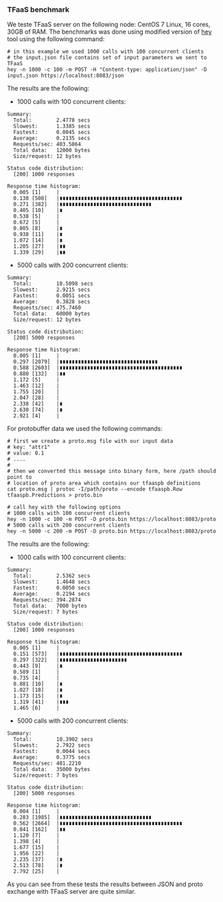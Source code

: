 ### TFaaS benchmark
We teste TFaaS server on the following node: CentOS 7 Linux, 16 cores, 30GB of RAM.
The benchmarks was done using modified version of
[hey](https://github.com/vkuznet/hey) tool using the following command:
```
# in this example we used 1000 calls with 100 concurrent clients
# the input.json file contains set of input parameters we sent to TFaaS
hey -n 1000 -c 100 -m POST -H "Content-type: application/json" -D input.json https://localhost:8083/json
```

The results are the following:
- 1000 calls with 100 concurrent clients:
```
Summary:
  Total:        2.4778 secs
  Slowest:      1.3385 secs
  Fastest:      0.0045 secs
  Average:      0.2135 secs
  Requests/sec: 403.5864
  Total data:   12000 bytes
  Size/request: 12 bytes

Status code distribution:
  [200] 1000 responses

Response time histogram:
  0.005 [1]     |
  0.138 [508]   |∎∎∎∎∎∎∎∎∎∎∎∎∎∎∎∎∎∎∎∎∎∎∎∎∎∎∎∎∎∎∎∎∎∎∎∎∎∎∎∎
  0.271 [382]   |∎∎∎∎∎∎∎∎∎∎∎∎∎∎∎∎∎∎∎∎∎∎∎∎∎∎∎∎∎∎
  0.405 [10]    |∎
  0.538 [5]     |
  0.672 [5]     |
  0.805 [8]     |∎
  0.938 [11]    |∎
  1.072 [14]    |∎
  1.205 [27]    |∎∎
  1.339 [29]    |∎∎
```

- 5000 calls with 200 concurrent clients:
```
Summary:
  Total:        10.5098 secs
  Slowest:      2.9215 secs
  Fastest:      0.0051 secs
  Average:      0.3828 secs
  Requests/sec: 475.7460
  Total data:   60000 bytes
  Size/request: 12 bytes

Status code distribution:
  [200] 5000 responses

Response time histogram:
  0.005 [1]     |
  0.297 [2079]  |∎∎∎∎∎∎∎∎∎∎∎∎∎∎∎∎∎∎∎∎∎∎∎∎∎∎∎∎∎∎∎∎
  0.588 [2603]  |∎∎∎∎∎∎∎∎∎∎∎∎∎∎∎∎∎∎∎∎∎∎∎∎∎∎∎∎∎∎∎∎∎∎∎∎∎∎∎∎
  0.880 [132]   |∎∎
  1.172 [5]     |
  1.463 [12]    |
  1.755 [20]    |
  2.047 [28]    |
  2.338 [42]    |∎
  2.630 [74]    |∎
  2.921 [4]     |
```

For protobuffer data we used the following commands:
```
# first we create a proto.msg file with our input data
# key: "attr1"
# value: 0.1
# ....
#
# then we converted this message into binary form, here /path should point to
# location of proto area which contains our tfaaspb definitions
cat proto.msg | protoc -I/path/proto --encode tfaaspb.Row tfaaspb.Predictions > proto.bin

# call hey with the following options 
# 1000 calls with 100 concurrent clients
hey -n 1000 -c 100 -m POST -D proto.bin https://localhost:8083/proto
# 5000 calls with 200 concurrent clients
hey -n 5000 -c 200 -m POST -D proto.bin https://localhost:8083/proto
```

The results are the following:
- 1000 calls with 100 concurrent clients:
```
Summary:
  Total:        2.5362 secs
  Slowest:      1.4648 secs
  Fastest:      0.0050 secs
  Average:      0.2194 secs
  Requests/sec: 394.2874
  Total data:   7000 bytes
  Size/request: 7 bytes

Status code distribution:
  [200] 1000 responses

Response time histogram:
  0.005 [1]     |
  0.151 [573]   |∎∎∎∎∎∎∎∎∎∎∎∎∎∎∎∎∎∎∎∎∎∎∎∎∎∎∎∎∎∎∎∎∎∎∎∎∎∎∎∎
  0.297 [322]   |∎∎∎∎∎∎∎∎∎∎∎∎∎∎∎∎∎∎∎∎∎∎
  0.443 [9]     |∎
  0.589 [1]     |
  0.735 [4]     |
  0.881 [10]    |∎
  1.027 [18]    |∎
  1.173 [15]    |∎
  1.319 [41]    |∎∎∎
  1.465 [6]     |
```

- 5000 calls with 200 concurrent clients:
```
Summary:
  Total:        10.3902 secs
  Slowest:      2.7922 secs
  Fastest:      0.0044 secs
  Average:      0.3775 secs
  Requests/sec: 481.2210
  Total data:   35000 bytes
  Size/request: 7 bytes

Status code distribution:
  [200] 5000 responses

Response time histogram:
  0.004 [1]     |
  0.283 [1985]  |∎∎∎∎∎∎∎∎∎∎∎∎∎∎∎∎∎∎∎∎∎∎∎∎∎∎∎∎∎∎
  0.562 [2664]  |∎∎∎∎∎∎∎∎∎∎∎∎∎∎∎∎∎∎∎∎∎∎∎∎∎∎∎∎∎∎∎∎∎∎∎∎∎∎∎∎
  0.841 [162]   |∎∎
  1.120 [7]     |
  1.398 [4]     |
  1.677 [15]    |
  1.956 [22]    |
  2.235 [37]    |∎
  2.513 [78]    |∎
  2.792 [25]    |
```

As you can see from these tests the results between JSON and proto exchange with
TFaaS server are quite similar.

